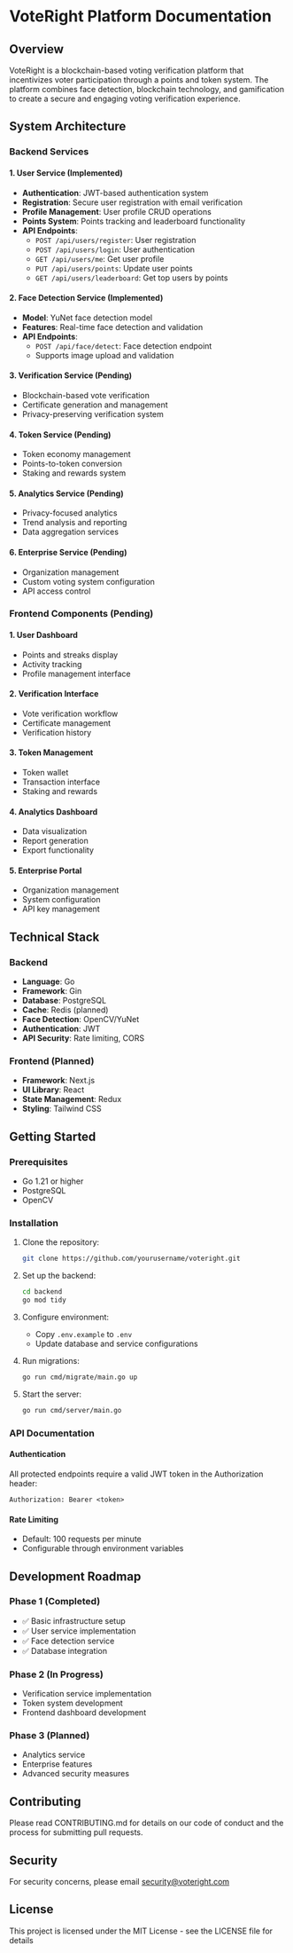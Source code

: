 # VoteRight Platform Documentation

## Overview
VoteRight is a blockchain-based voting verification platform that incentivizes voter participation through a points and token system. The platform combines face detection, blockchain technology, and gamification to create a secure and engaging voting verification experience.

## System Architecture

### Backend Services

#### 1. User Service (Implemented)
- **Authentication**: JWT-based authentication system
- **Registration**: Secure user registration with email verification
- **Profile Management**: User profile CRUD operations
- **Points System**: Points tracking and leaderboard functionality
- **API Endpoints**:
  - `POST /api/users/register`: User registration
  - `POST /api/users/login`: User authentication
  - `GET /api/users/me`: Get user profile
  - `PUT /api/users/points`: Update user points
  - `GET /api/users/leaderboard`: Get top users by points

#### 2. Face Detection Service (Implemented)
- **Model**: YuNet face detection model
- **Features**: Real-time face detection and validation
- **API Endpoints**:
  - `POST /api/face/detect`: Face detection endpoint
  - Supports image upload and validation

#### 3. Verification Service (Pending)
- Blockchain-based vote verification
- Certificate generation and management
- Privacy-preserving verification system

#### 4. Token Service (Pending)
- Token economy management
- Points-to-token conversion
- Staking and rewards system

#### 5. Analytics Service (Pending)
- Privacy-focused analytics
- Trend analysis and reporting
- Data aggregation services

#### 6. Enterprise Service (Pending)
- Organization management
- Custom voting system configuration
- API access control

### Frontend Components (Pending)

#### 1. User Dashboard
- Points and streaks display
- Activity tracking
- Profile management interface

#### 2. Verification Interface
- Vote verification workflow
- Certificate management
- Verification history

#### 3. Token Management
- Token wallet
- Transaction interface
- Staking and rewards

#### 4. Analytics Dashboard
- Data visualization
- Report generation
- Export functionality

#### 5. Enterprise Portal
- Organization management
- System configuration
- API key management

## Technical Stack

### Backend
- **Language**: Go
- **Framework**: Gin
- **Database**: PostgreSQL
- **Cache**: Redis (planned)
- **Face Detection**: OpenCV/YuNet
- **Authentication**: JWT
- **API Security**: Rate limiting, CORS

### Frontend (Planned)
- **Framework**: Next.js
- **UI Library**: React
- **State Management**: Redux
- **Styling**: Tailwind CSS

## Getting Started

### Prerequisites
- Go 1.21 or higher
- PostgreSQL
- OpenCV

### Installation

1. Clone the repository:
   ```bash
   git clone https://github.com/yourusername/voteright.git
   ```

2. Set up the backend:
   ```bash
   cd backend
   go mod tidy
   ```

3. Configure environment:
   - Copy `.env.example` to `.env`
   - Update database and service configurations

4. Run migrations:
   ```bash
   go run cmd/migrate/main.go up
   ```

5. Start the server:
   ```bash
   go run cmd/server/main.go
   ```

### API Documentation

#### Authentication
All protected endpoints require a valid JWT token in the Authorization header:
```
Authorization: Bearer <token>
```

#### Rate Limiting
- Default: 100 requests per minute
- Configurable through environment variables

## Development Roadmap

### Phase 1 (Completed)
- ✅ Basic infrastructure setup
- ✅ User service implementation
- ✅ Face detection service
- ✅ Database integration

### Phase 2 (In Progress)
- Verification service implementation
- Token system development
- Frontend dashboard development

### Phase 3 (Planned)
- Analytics service
- Enterprise features
- Advanced security measures

## Contributing
Please read CONTRIBUTING.md for details on our code of conduct and the process for submitting pull requests.

## Security
For security concerns, please email security@voteright.com

## License
This project is licensed under the MIT License - see the LICENSE file for details 